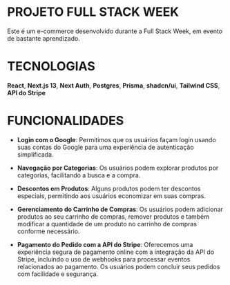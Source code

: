 # PROJETO FULL STACK WEEK 
Este é um  e-commerce desenvolvido durante a Full Stack Week, em evento de bastante aprendizado.

# TECNOLOGIAS
**React**,
**Next.js 13**,
**Next Auth**,
 **Postgres**,
**Prisma**,
**shadcn/ui**,
**Tailwind CSS**,
**API do Stripe**

# FUNCIONALIDADES 
- **Login com o Google**: Permitimos que os usuários façam login usando suas contas do Google para uma experiência de autenticação simplificada.

- **Navegação por Categorias**: Os usuários podem explorar produtos por categorias, facilitando a busca e a compra.

- **Descontos em Produtos**: Alguns produtos podem ter descontos especiais, permitindo aos usuários economizar em suas compras.

- **Gerenciamento do Carrinho de Compras**: Os usuários podem adicionar produtos ao seu carrinho de compras, remover produtos e também modificar a quantidade de um produto no carrinho de compras conforme necessário.

- **Pagamento do Pedido com a API do Stripe**: Oferecemos uma experiência segura de pagamento online com a integração da API do Stripe, incluindo o uso de webhooks para processar eventos relacionados ao pagamento. Os usuários podem concluir seus pedidos com facilidade e segurança.
